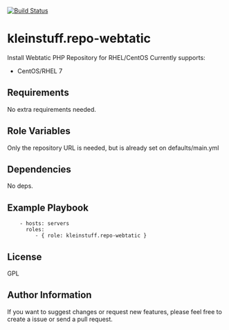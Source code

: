 [![Build Status](https://travis-ci.org/kleinstuff/ansible-role-repo-webtatic.png)](https://travis-ci.org/kleinstuff/ansible-role-repo-webtatic)

kleinstuff.repo-webtatic
=========

Install Webtatic PHP Repository for RHEL/CentOS
Currently supports:
* CentOS/RHEL 7

Requirements
------------

No extra requirements needed.

Role Variables
--------------

Only the repository URL is needed, but is already set on defaults/main.yml


Dependencies
------------

No deps.

Example Playbook
----------------

```
    - hosts: servers
      roles:
         - { role: kleinstuff.repo-webtatic }
```
License
-------

GPL

Author Information
------------------

If you want to suggest changes or request new features, please feel free to create a issue or send a pull request.
